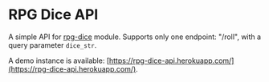 # RPG Dice API

A simple API for [rpg-dice](https://github.com/pfertyk/rpg-dice) module.
Supports only one endpoint: "/roll", with a query parameter `dice_str`.

A demo instance is available: [https://rpg-dice-api.herokuapp.com/](https://rpg-dice-api.herokuapp.com/).
